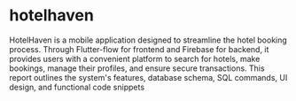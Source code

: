 # hotelhaven

HotelHaven is a mobile application designed to streamline the hotel booking 
process. Through Flutter-flow for frontend and Firebase for backend, it provides 
users with a convenient platform to search for hotels, make bookings, manage 
their profiles, and ensure secure transactions. This report outlines the system's 
features, database schema, SQL commands, UI design, and functional code 
snippets
